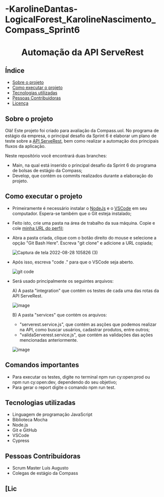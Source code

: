 # -KarolineDantas-LogicalForest_KarolineNascimento_Compass_Sprint6
<h1 align="center"> Automação da API ServeRest </h1> 

## Índice 

* [Sobre o projeto](#sobre-o-projeto)
* [Como executar o projeto](#como-executar-o-projeto)
* [Tecnologias utilizadas](#tecnologias-utilizadas)
* [Pessoas Contribuidoras](#pessoas-contribuidoras)
* [Licença](#licença)

## Sobre o projeto
Olá! Este projeto foi criado para avaliação da Compass.uol. No programa de estágio da empresa, o principal desafio da Sprint 6 é elaborar um plano de teste sobre a [API ServeRest](https://serverest.dev/), bem como realizar a automação dos principais fluxos da aplicação.

Neste repositório você encontrará duas branches:
- Main, na qual está inserido o principal desafio da Sprint 6 do programa de bolsas de estágio da Compass;
- Develop, que contém os commits realizados durante a elaboração do projeto.





## Como executar o projeto
 - Primeiramente é necessário instalar o [NodeJs](https://nodejs.org/en/) e o [VSCode](https://code.visualstudio.com/download) em seu computador. Espera-se também que o Git esteja instalado;
 - Feito isto, crie uma pasta na área de trabalho da sua máquina. Copie e cole [minha URL do perfil](https://github.com/KarolineDantas/-KarolineDantas-LogicalForest_KarolineNascimento_Compass_Sprint6.git);
 - Abra a pasta criada, clique com o botão direito do mouse e selecione a opção "Git Bash Here". Escreva "git clone" e adicione a URL copiada; 
 
    ![Captura de tela 2022-08-28 105826 (3)](https://user-images.githubusercontent.com/107884724/187078659-9c269ac6-5487-45a7-a75d-29b6f771456d.png)

- Após isso, escreva "code ." para que o VSCode seja aberto.

  ![git code](https://user-images.githubusercontent.com/107884724/187077898-7d79e6b1-f6e5-4c2f-84e1-de957179fa5e.png)

- Será usado principalmente os seguintes arquivos:
  
  A) A pasta "integration" que contém os testes de cada uma das rotas da API ServeRest.
  
  ![image](https://user-images.githubusercontent.com/107884724/187078268-144e3790-4cca-47e3-9a11-ec6e2f5cac1f.png)

  B) A pasta "services" que contém os arquivos: 
  - "serverest.service.js", que contém as asções que podemos realizar na API, como buscar usuários, cadastrar produtos, entre outros;
  - "validaServerest.service.js", que contém as validações das ações mencionadas anteriormente.

  ![image](https://user-images.githubusercontent.com/107884724/187078278-4011d6e3-fc19-4c81-86a8-3f993c831fce.png)


## Comandos importantes
- Para executar os testes, digite no terminal npm run cy:open:prod ou npm run cy:open:dev, dependendo do seu objetivo;
- Para gerar o report digite o comando npm run test.

## Tecnologias utilizadas
- Linguagem de programação JavaScript
- Biblioteca Mocha
- Node.js
- Git e GitHub
- VSCode
- Cypress

## Pessoas Contribuidoras
- Scrum Master Luís Augusto
- Colegas de estágio da Compass

## [Lic
